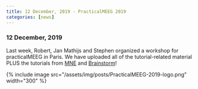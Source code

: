 ```yaml
---
title: 12 December, 2019 - PracticalMEEG 2019
categories: [news]
---
```


### 12 December, 2019

Last week, Robert, Jan Mathijs and Stephen organized a workshop for practicalMEEG in Paris. We have uploaded all of the tutorial-related material PLUS the tutorials from [MNE](https://mne.tools/dev/index.html) and [Brainstorm](https://neuroimage.usc.edu/brainstorm/)!

{% include image src="/assets/img/posts/PracticalMEEG-2019-logo.png" width="300" %}
